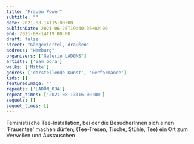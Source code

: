 ```yaml
---
title: "Frauen Power"
subtitle: ""
date: 2021-08-14T15:00:00
publishDate: 2021-06-25T19:40:36+02:00
end: 2021-08-14T19:00:00
draft: false
street: "Gängeviertel, draußen"
address: "Hamburg"
organizers: ["Galerie LADØNS"]
artists: ['Sam Gora']
walks: ['Mitte']
genres: ['darstellende Kunst', 'Performance']
kids: []
featuredImage: ""
repeats: ['LADÖN_03A']
repeat_times: ['2021-08-13T16:00:00']
sequels: []
sequel_times: []
---
```


Feministische Tee-Installation, bei der die BesucherInnen sich einen 'Frauentee' machen dürfen; (Tee-Tresen, Tische, Stühle, Tee) ein Ort zum Verweilen und Austauschen
